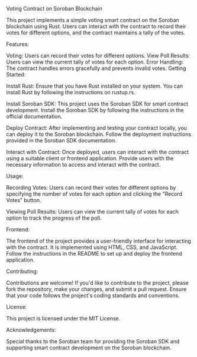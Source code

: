Voting Contract on Soroban Blockchain

This project implements a simple voting smart contract on the Soroban blockchain using Rust. Users can interact with the contract to record their votes for different options, and the contract maintains a tally of the votes.

Features:

Voting: Users can record their votes for different options.
View Poll Results: Users can view the current tally of votes for each option.
Error Handling: The contract handles errors gracefully and prevents invalid votes.
Getting Started:

Install Rust:
Ensure that you have Rust installed on your system. You can install Rust by following the instructions on rustup.rs.

Install Soroban SDK:
This project uses the Soroban SDK for smart contract development. Install the Soroban SDK by following the instructions in the official documentation.

Deploy Contract:
After implementing and testing your contract locally, you can deploy it to the Soroban blockchain. Follow the deployment instructions provided in the Soroban SDK documentation.

Interact with Contract:
Once deployed, users can interact with the contract using a suitable client or frontend application. Provide users with the necessary information to access and interact with the contract.

Usage:

Recording Votes:
Users can record their votes for different options by specifying the number of votes for each option and clicking the "Record Votes" button.

Viewing Poll Results:
Users can view the current tally of votes for each option to track the progress of the poll.

Frontend:

The frontend of the project provides a user-friendly interface for interacting with the contract. It is implemented using HTML, CSS, and JavaScript. Follow the instructions in the README to set up and deploy the frontend application.

Contributing:

Contributions are welcome! If you'd like to contribute to the project, please fork the repository, make your changes, and submit a pull request. Ensure that your code follows the project's coding standards and conventions.

License:

This project is licensed under the MIT License.

Acknowledgements:

Special thanks to the Soroban team for providing the Soroban SDK and supporting smart contract development on the Soroban blockchain.
